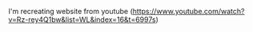 I'm recreating website from youtube (https://www.youtube.com/watch?v=Rz-rey4Q1bw&list=WL&index=16&t=6997s)